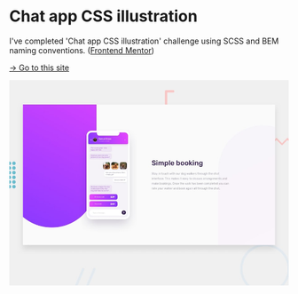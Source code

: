 # Chat app CSS illustration

I've completed 'Chat app CSS illustration' challenge using SCSS and BEM naming conventions. ([Frontend Mentor](./FrontendMentor_README.md))

[→ Go to this site](https://chat-app-css-illustration-olive.vercel.app/)

![Design preview for the Chat app CSS illustration coding challenge](./design/desktop-preview.jpg)
